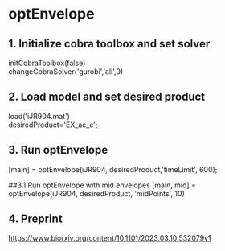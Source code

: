 # optEnvelope
## 1. Initialize cobra toolbox and set solver
initCobraToolbox(false) <br />
changeCobraSolver('gurobi','all',0)

## 2. Load model and set desired product
load('iJR904.mat') <br />
desiredProduct='EX_ac_e';

## 3. Run optEnvelope
[main] = optEnvelope(iJR904, desiredProduct,'timeLimit', 600);

##3.1 Run optEnvelope with mid envelopes
[main, mid] = optEnvelope(iJR904, desiredProduct, 'midPoints', 10)

## 4. Preprint
https://www.biorxiv.org/content/10.1101/2023.03.10.532079v1
